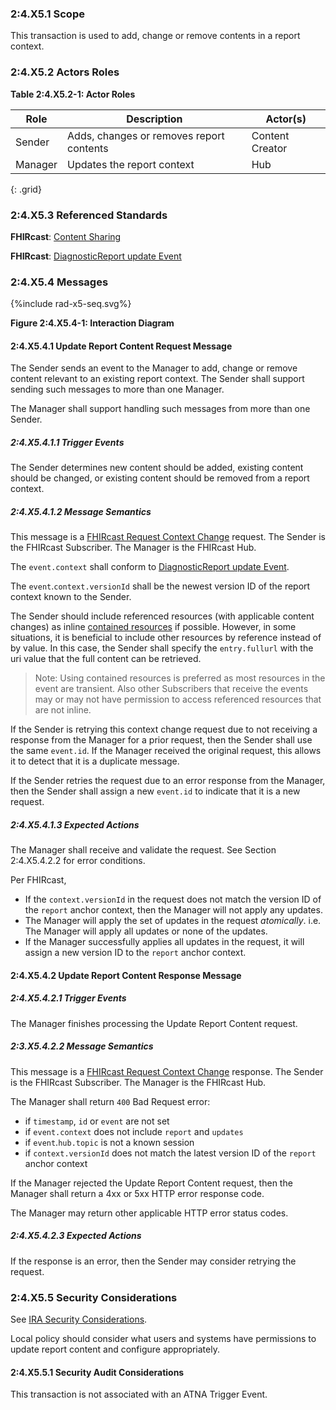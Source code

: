### 2:4.X5.1 Scope

This transaction is used to add, change or remove contents in a report context.

### 2:4.X5.2 Actors Roles

**Table 2:4.X5.2-1: Actor Roles**

| Role | Description | Actor(s) |
|------|-------------|----------|
| Sender | Adds, changes or removes report contents | Content Creator |
| Manager | Updates the report context | Hub |
{: .grid}

### 2:4.X5.3 Referenced Standards

**FHIRcast**: [Content Sharing](https://build.fhir.org/ig/HL7/fhircast-docs/2-10-ContentSharing.html)

**FHIRcast**: [DiagnosticReport update Event](https://build.fhir.org/ig/HL7/fhircast-docs/3-6-3-diagnosticreport-update.html)

### 2:4.X5.4 Messages

<div>
{%include rad-x5-seq.svg%}
</div>

<div style="clear: left"/>

**Figure 2:4.X5.4-1: Interaction Diagram**

#### 2:4.X5.4.1 Update Report Content Request Message
The Sender sends an event to the Manager to add, change or remove content relevant to an existing report context. The Sender shall support sending such messages to more than one Manager.

The Manager shall support handling such messages from more than one Sender. 

##### 2:4.X5.4.1.1 Trigger Events

The Sender determines new content should be added, existing content should be changed, or existing content should be removed from a report context.

##### 2:4.X5.4.1.2 Message Semantics

This message is a [FHIRcast Request Context Change](https://build.fhir.org/ig/HL7/fhircast-docs/2-6-RequestContextChange.html#request-context-change-body) request. The Sender is the FHIRcast Subscriber. The Manager is the FHIRcast Hub.

The `event.context` shall conform to [DiagnosticReport update Event](https://build.fhir.org/ig/HL7/fhircast-docs/3-6-3-diagnosticreport-update.html).

The `event`.`context.versionId` shall be the newest version ID of the report context known to the Sender.

The Sender should include referenced resources (with applicable content changes) as inline [contained resources](https://www.hl7.org/fhir/references.html#contained) if possible. However, in some situations, it is beneficial to include other resources by reference instead of by value. In this case, the Sender shall specify the `entry.fullurl` with the uri value that the full content can be retrieved.

> Note: Using contained resources is preferred as most resources in the event are transient. Also other Subscribers that receive the events may or may not have permission to access referenced resources that are not inline.

If the Sender is retrying this context change request due to not receiving a response from the Manager for a prior request, then the Sender shall use the same `event.id`. If the Manager received the original request, this allows it to detect that it is a duplicate message.

If the Sender retries the request due to an error response from the Manager, then the Sender shall assign a new `event.id` to indicate that it is a new request.

##### 2:4.X5.4.1.3 Expected Actions

The Manager shall receive and validate the request. See Section 2:4.X5.4.2.2 for error conditions.

Per FHIRcast,
- If the `context.versionId` in the request does not match the version ID of the `report` anchor context, then the Manager will not apply any updates.
- The Manager will apply the set of updates in the request *atomically*. i.e. The Manager will apply all updates or none of the updates.
- If the Manager successfully applies all updates in the request, it will assign a new version ID to the `report` anchor context.

#### 2:4.X5.4.2 Update Report Content Response Message

##### 2:4.X5.4.2.1 Trigger Events

The Manager finishes processing the Update Report Content request.

##### 2:3.X5.4.2.2 Message Semantics

This message is a [FHIRcast Request Context Change](https://build.fhir.org/ig/HL7/fhircast-docs/2-6-RequestContextChange.html#request-context-change-body) response. The Sender is the FHIRcast Subscriber. The Manager is the FHIRcast Hub.

The Manager shall return `400` Bad Request error:
- if `timestamp`, `id` or `event` are not set
- if `event.context` does not include `report` and `updates`
- if `event`.`hub.topic` is not a known session
- if `context.versionId` does not match the latest version ID of the `report` anchor context

If the Manager rejected the Update Report Content request, then the Manager shall return a 4xx or 5xx HTTP error response code.

The Manager may return other applicable HTTP error status codes.

##### 2:4.X5.4.2.3 Expected Actions

If the response is an error, then the Sender may consider retrying the request.

### 2:4.X5.5 Security Considerations

See [IRA Security Considerations](volume-1.html#1xx5-ira-security-considerations).

Local policy should consider what users and systems have permissions to update report content and configure appropriately. 

#### 2:4.X5.5.1 Security Audit Considerations

This transaction is not associated with an ATNA Trigger Event.
